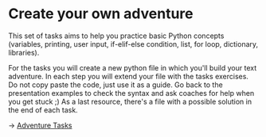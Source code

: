 # Create your own adventure

This set of tasks aims to help you practice basic Python concepts (variables, printing, user input, 
if-elif-else condition, list, for loop, dictionary, libraries).

For the tasks you will create a new python file in which you'll build your text adventure. 
In each step you will extend your file with the tasks exercises. Do not copy paste the code, 
just use it as a guide. Go back to the presentation examples to check the syntax and ask 
coaches for help when you get stuck ;) As a last resource, there's a file with a possible 
solution in the end of each task.

-> [Adventure Tasks](adventure_tasks.rst)
